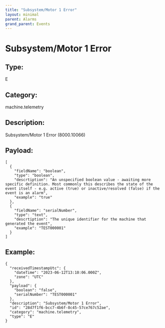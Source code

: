 ```yaml
---
title: "Subsystem/Motor 1 Error"
layout: minimal
parent: Alarms
grand_parent: Events
---
```


# Subsystem/Motor 1 Error

## Type:

E

## Category:

machine.telemetry

## Description: 

Subsystem/Motor 1 Error (8000.10066)

## Payload:

```
[
  {
    "fieldName": "boolean",
    "type": "boolean",
    "descrtiption": "An unspecified boolean value - awaiting more specific definition. Most commonly this describes the state of the event itself - e.g. active (true) or inactive/resolved (false) if the event is an alarm",
    "example": "true"
  },
  {
    "fieldName": "serialNumber",
    "type": "text",
    "descrtiption": "The unique identifier for the machine that generated the event",
    "example": "TEST000001"
  }
]
```

## Example:

```
{
  "receivedTimestampUtc": {
    "dateTime": "2023-06-12T13:10:06.000Z",
    "zone": "UTC"
  },
  "payload": {
    "boolean": "false",
    "serialNumber": "TEST000001"
  },
  "description": "Subsystem/Motor 1 Error",
  "id": "28d7f1f6-bcc7-4b6f-8c45-57ce767c52ae",
  "category": "machine.telemetry",
  "type": "E"
}
```
